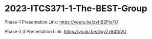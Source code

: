 # 2023-ITCS371-1-The-BEST-Group

Phase-1 Presentation Link: 
https://youtu.be/zxfIB2Plo7U

Phase-2,3 Presentation Link:
https://youtu.be/GqyZx84fbVU

